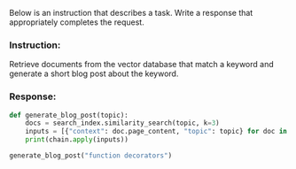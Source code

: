 Below is an instruction that describes a task. Write a response that appropriately completes the request.

### Instruction:
Retrieve documents from the vector database that match a keyword and generate a short blog post about the keyword.

### Response:
```python
def generate_blog_post(topic):
    docs = search_index.similarity_search(topic, k=3)
    inputs = [{"context": doc.page_content, "topic": topic} for doc in docs]
    print(chain.apply(inputs))

generate_blog_post("function decorators")
```